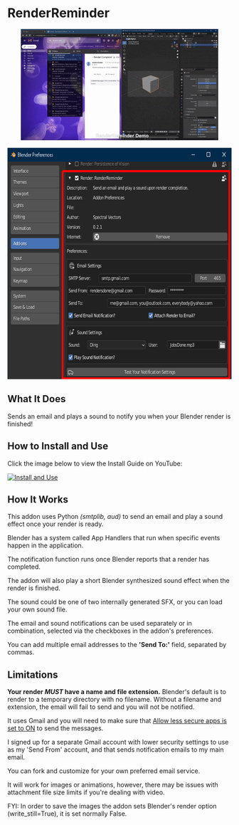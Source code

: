 # RenderReminder
<p align="center">
  <img width="444" height="250" src="/RRGIF.gif">
</p>

<p align="center">
  <img width="660" height="520" src="/RRScreenshot.png">
</p>

## What It Does
Sends an email and plays a sound to notify you when your Blender render is finished!

## How to Install and Use

Click the image below to view the Install Guide on YouTube:

[![Install and Use](https://img.youtube.com/vi/U2bitCl0p8w/0.jpg)](https://youtu.be/U2bitCl0p8w)

## How It Works
This addon uses Python _(smtplib, aud)_ to send an email and play a sound effect once your render is ready.

Blender has a system called App Handlers that run when specific events happen in the application. 

The notification function runs once Blender reports that a render has completed.

The addon will also play a short Blender synthesized sound effect when the render is finished. 

The sound could be one of two internally generated SFX, or you can load your own sound file.

The email and sound notifications can be used separately or in combination, selected via the checkboxes in the addon's preferences.

You can add multiple email addresses to the __'Send To:'__ field, separated by commas.

## Limitations
__Your render _MUST_ have a name and file extension.__ Blender's default is to render to a temporary directory with no filename. Without a filename and extension, the email will fail to send and you will not be notified.

It uses Gmail and you will need to make sure that [Allow less secure apps is set to ON](https://myaccount.google.com/lesssecureapps) to send the messages. 

I signed up for a separate Gmail account with lower security settings to use as my 'Send From' account, and that sends notification emails to my main email.

You can fork and customize for your own preferred email service.

It will work for images or animations, however, there may be issues with attachment file size limits if you're dealing with video.

FYI: In order to save the images the addon sets Blender's render option (write_still=True), it is set normally False.
